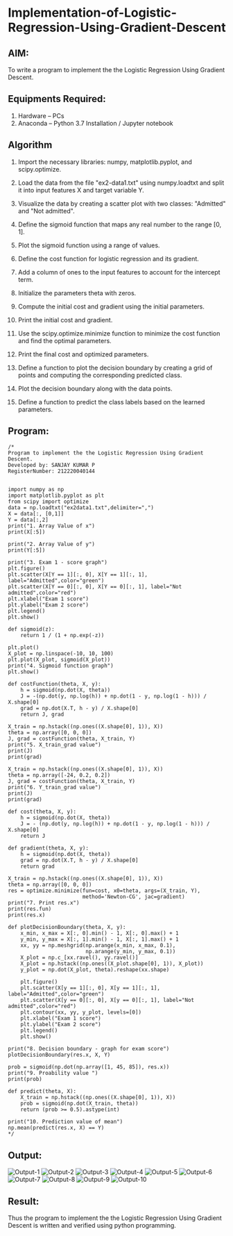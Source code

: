 # Implementation-of-Logistic-Regression-Using-Gradient-Descent

## AIM:
To write a program to implement the the Logistic Regression Using Gradient Descent.

## Equipments Required:
1. Hardware – PCs
2. Anaconda – Python 3.7 Installation / Jupyter notebook

## Algorithm
1. Import the necessary libraries: numpy, matplotlib.pyplot, and scipy.optimize.

2. Load the data from the file "ex2-data1.txt" using numpy.loadtxt and split it into input features X and target variable Y.

3. Visualize the data by creating a scatter plot with two classes: "Admitted" and "Not admitted".

4. Define the sigmoid function that maps any real number to the range [0, 1].

5. Plot the sigmoid function using a range of values.

6. Define the cost function for logistic regression and its gradient.

7. Add a column of ones to the input features to account for the intercept term.

8. Initialize the parameters theta with zeros.

9. Compute the initial cost and gradient using the initial parameters.

10. Print the initial cost and gradient.

11. Use the scipy.optimize.minimize function to minimize the cost function and find the optimal parameters.

12. Print the final cost and optimized parameters.

13. Define a function to plot the decision boundary by creating a grid of points and computing the corresponding predicted class.

14. Plot the decision boundary along with the data points.

15. Define a function to predict the class labels based on the learned parameters.

## Program:
```
/*
Program to implement the the Logistic Regression Using Gradient Descent.
Developed by: SANJAY KUMAR P
RegisterNumber: 212220040144


import numpy as np
import matplotlib.pyplot as plt
from scipy import optimize
data = np.loadtxt("ex2data1.txt",delimiter=",")
X = data[:, [0,1]]
Y = data[:,2]
print("1. Array Value of x")
print(X[:5])

print("2. Array Value of y")
print(Y[:5])

print("3. Exam 1 - score graph")
plt.figure()
plt.scatter(X[Y == 1][:, 0], X[Y == 1][:, 1], label="Admitted",color="green")
plt.scatter(X[Y == 0][:, 0], X[Y == 0][:, 1], label="Not admitted",color="red")
plt.xlabel("Exam 1 score")
plt.ylabel("Exam 2 score")
plt.legend()
plt.show()

def sigmoid(z):
    return 1 / (1 + np.exp(-z))

plt.plot()
X_plot = np.linspace(-10, 10, 100)
plt.plot(X_plot, sigmoid(X_plot))
print("4. Sigmoid function graph")
plt.show()

def costFunction(theta, X, y):
    h = sigmoid(np.dot(X, theta))
    J = -(np.dot(y, np.log(h)) + np.dot(1 - y, np.log(1 - h))) / X.shape[0]
    grad = np.dot(X.T, h - y) / X.shape[0]
    return J, grad

X_train = np.hstack((np.ones((X.shape[0], 1)), X))
theta = np.array([0, 0, 0])
J, grad = costFunction(theta, X_train, Y)
print("5. X_train_grad value")
print(J)  
print(grad)  

X_train = np.hstack((np.ones((X.shape[0], 1)), X))
theta = np.array([-24, 0.2, 0.2])
J, grad = costFunction(theta, X_train, Y)
print("6. Y_train_grad value")
print(J) 
print(grad)  
     
def cost(theta, X, y):
    h = sigmoid(np.dot(X, theta))
    J = - (np.dot(y, np.log(h)) + np.dot(1 - y, np.log(1 - h))) / X.shape[0]
    return J

def gradient(theta, X, y):
    h = sigmoid(np.dot(X, theta))
    grad = np.dot(X.T, h - y) / X.shape[0]
    return grad

X_train = np.hstack((np.ones((X.shape[0], 1)), X))
theta = np.array([0, 0, 0])
res = optimize.minimize(fun=cost, x0=theta, args=(X_train, Y),
                        method='Newton-CG', jac=gradient)
print("7. Print res.x")
print(res.fun) 
print(res.x)

def plotDecisionBoundary(theta, X, y):
    x_min, x_max = X[:, 0].min() - 1, X[:, 0].max() + 1
    y_min, y_max = X[:, 1].min() - 1, X[:, 1].max() + 1
    xx, yy = np.meshgrid(np.arange(x_min, x_max, 0.1),
                         np.arange(y_min, y_max, 0.1))
    X_plot = np.c_[xx.ravel(), yy.ravel()]
    X_plot = np.hstack((np.ones((X_plot.shape[0], 1)), X_plot))
    y_plot = np.dot(X_plot, theta).reshape(xx.shape)
    
    plt.figure()
    plt.scatter(X[y == 1][:, 0], X[y == 1][:, 1], label="Admitted",color="green")
    plt.scatter(X[y == 0][:, 0], X[y == 0][:, 1], label="Not admitted",color="red")
    plt.contour(xx, yy, y_plot, levels=[0])
    plt.xlabel("Exam 1 score")
    plt.ylabel("Exam 2 score")
    plt.legend()
    plt.show()

print("8. Decision boundary - graph for exam score")
plotDecisionBoundary(res.x, X, Y)

prob = sigmoid(np.dot(np.array([1, 45, 85]), res.x))
print("9. Proability value ")
print(prob) 

def predict(theta, X):
    X_train = np.hstack((np.ones((X.shape[0], 1)), X))
    prob = sigmoid(np.dot(X_train, theta))
    return (prob >= 0.5).astype(int)

print("10. Prediction value of mean")
np.mean(predict(res.x, X) == Y)  
*/
```

## Output:
![Output-1](1.jpg)
![Output-2](2.jpg)
![Output-3](3.jpg)
![Output-4](4.jpg)
![Output-5](5.jpg)
![Output-6](6.jpg)
![Output-7](7.jpg)
![Output-8](8.jpg)
![Output-9](9.jpg)
![Output-10](10.jpg)


## Result:
Thus the program to implement the the Logistic Regression Using Gradient Descent is written and verified using python programming.


